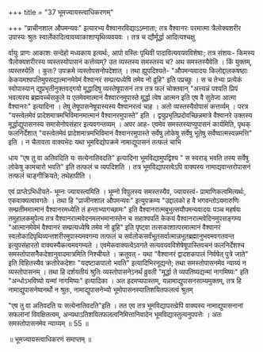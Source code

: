 +++
title = "37 भूमज्यायस्त्वाधिकरणम्"

+++
"प्राचीनशाल औपमन्यवः" इत्यारभ्य वैश्वानरविद्याऽऽम्नाता; तत्र वैश्वानरः परमात्मा त्रैलोक्यशरीर उपास्यः श्रुतः स्वार्लेकादित्वावय्वाकाशाप्पृथिव्यवयवः । तत्र च द्यौर्मूर्द्धा आदित्यश्चक्षु

र्वायुः प्राणः आकाशः सन्देहो मध्यकाय इत्यर्थः, आपो वस्तिः पृथिवी पादावित्यवयवविशेषाः; तत्र संशयः- किमस्य त्रैलोक्यशरीरस्य व्यस्तस्योपासनं कर्त्तव्यम्? उत व्यस्तस्य समस्तस्य च? अथ समस्तस्यैवेति । किं युक्तम्, व्यस्तस्येति । कुतः? उपक्रमे व्यस्तोपसनोपदेशात् । तथा ह्युपदिश्यते- "औपमन्यवादयः किलोद्दालकषष्ठाः केकयमश्वपतिमुपसद्यात्मानमेवेमं वैश्वानरं सम्प्रत्यध्येषि तमेव नो व्रूहि" इति पप्रच्छुः । स च तेभ्यः प्रत्येकं स्वोपास्यान् द्युप्रभृतीनुक्तवद्गयो मूद्धादिषु व्यस्तेषूपासनं तत्र तत्र फलं चोक्तवान् "अत्त्यन्नं पश्यति प्रियं भवत्यस्य ब्रह्मवर्च्चसकुले य एतमेवमात्मानं वैश्वारनमुपास्ते मूर्द्धा त्वेष आत्मन इति एष वै सुतेजा आत्मा वैश्वानरः" इत्यादिना । तेषु तेषूपासनेषूपास्यस्य वैश्वानरत्वं चाह । अतो व्यस्तस्यैवोपासं कत्तर्व्यम् । परत्र "यस्त्वेतमेवं प्रादेशमात्रमभिविमानमात्मानं वैश्वानरमुपास्ते" इति । द्वयुप्रभृतिप्रदोवच्छिन्नमात्रे वैश्वानरे उक्तस्य मूर्द्धाद्युपासनस्य समासेनोपसंहार इत्यवगन्तव्यम् । अपर आह- एवमेव समस्तस्याप्युपासनं कार्यमिति, पृथक् फलनिर्देशात् "यस्त्वेतमेवं प्रादेशमात्रमभिविमानं वैश्वानरमुपास्ते सर्वेषु लोकेषु सर्वेषु भूतेषु सर्वेष्वात्मस्वन्नमत्ति" इति । न चैतावता वाक्यभेदः यथा भूमविद्योपक्रमे नामाद्युपासनं तत्फलं चाभि

धाय "एष तु वा अतिवदिति यः सत्येनातिवदति" इत्यादिना भूमविद्यामुपद्विश्य " स स्वराड् भवति तस्य सर्वेषु लोकेषु कामचारो भवति" इति तत्फलं च व्यपदिशति । तत्र भूमविद्यापरत्वेऽपि वाक्यस्य नामाद्यवान्तरोपासनं तत्फलं चाङ्गीक्रियते; तथेहापीति ।

एवं प्राप्तेऽभिधीयते- भूम्नः ज्यायस्त्वमिति । भूम्नो विपुलस्य समस्तस्यैव, ज्यायस्त्वं- प्रामाणिकत्वमित्यर्थः, एकवाक्यत्वावगतेः । तथा हि "प्राजीनशाल औपमन्यवः" इत्युपक्रम्य "उद्दालको ह वै भगवन्तोऽयमारुणिः सम्प्रतीममात्मानं वैश्वानरमध्येति तं हन्ताभ्यागच्छामः" इति वैश्वानरात्मबुभुत्सयौपमन्यवादयः पञ्च महर्षयः तमुहालकमुपेत्य तत्र वैश्वानरात्मवेदनमलभमानास्तेन च सहाश्वपतिं केकयं वैश्वानरात्मवेदिनमुपसङ्गम्य "आत्मानमेवेमं वैश्वानरं सम्प्रत्यध्येषि तमेव नो व्रूहि" इति पृष्ट्वा तत्सकाशात्परमात्मानं वैश्वानरं स्वलोकादिपृथिव्यन्तशरीरमुपास्यमवगम्य तत्फलं च सर्वलोकसर्वंभूतसर्वात्मान्नभूतब्रह्मानुभवमवगतवन्त इत्युपसंहारतो वाक्यस्यैकत्वमवगम्यते । एवमेकवाक्यत्वेऽवगते सत्यवयवविशेषेषूपास्तिवचनं फलनिर्देशश्च समस्तोपासनेैकदेशानुवादमात्रमिति निश्चीयते । क्रतुवत् - यथा "वैश्वानरं द्वादशकपालं निर्वषेत् पुत्रे जाते" इति विहितस्यैव क्रतोरेकदेशाः "यदष्टाकपालो भवति" इत्यादिभिरनूद्यन्ते; तथा समस्तोपासनमेव न्याय्यं न व्यस्तोपासनम् । तथा हि दर्शयतीयं श्रुतिः व्यस्तोपासनेऽनर्थं व्रुवती "मूर्द्धा ते व्यपतिष्यद्यन्मां नागमिष्यः" इति "अन्धोऽभविष्यो यन्मां नागमिष्यः" इत्यादिका । अत इदमप्यपास्तम्, यन्नामाद्युपासनसाम्यमुक्तम्, तत्र हि नामाद्युपासनेष्वनर्थो न श्रुतः, नामाद्युपासनेभ्यो भूमोपासनस्यातिशयितफलत्वं श्रुतम्

"एष तु वा अतिवदति यः सत्येनातिवदति"इति । तत एव तत्र भूमविद्यापरत्व्रेपि वाक्यस्य नामाद्युपासनानां सफलानां विवक्षितत्वम्, अन्यथाऽतिशयितफलत्वनिमित्तानिवादेन भूमविद्यास्तुत्यनुपपत्तेः । अतः समस्तोपासनमेव न्याय्यम् ॥ 55 ॥

॥ भूमज्यायस्त्वाधिकरणं समाप्तम् ॥